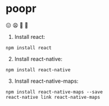 # poopr

😖 😩 💩 🤢

1) Install react:
```
npm install react
```

2) Install react-native:
```
npm install react-native
```

3) Install react-native-maps:
```
npm install react-native-maps --save
react-native link react-native-maps
```
